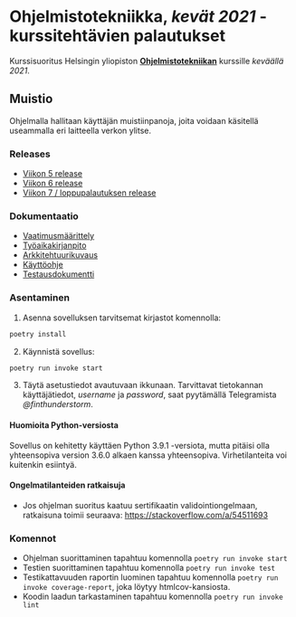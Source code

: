 # **Ohjelmistotekniikka**, _kevät 2021_ - kurssitehtävien palautukset

Kurssisuoritus Helsingin yliopiston [**Ohjelmistotekniikan**](https://ohjelmistotekniikka-hy.github.io) kurssille _keväällä 2021_.

## Muistio

Ohjelmalla hallitaan käyttäjän muistiinpanoja, joita voidaan käsitellä useammalla eri laitteella verkon ylitse.

### Releases

- [Viikon 5 release](https://github.com/FinThunderstorm/ohte/releases/tag/viikko5)
- [Viikon 6 release](https://github.com/FinThunderstorm/ohte/releases/tag/viikko6)
- [Viikon 7 / loppupalautuksen release](https://github.com/FinThunderstorm/ohte/releases/tag/viikko7)

### Dokumentaatio

- [Vaatimusmäärittely](./dokumentaatio/vaatimusmäärittely.md)
- [Työaikakirjanpito](./dokumentaatio/tyoaikakirjanpito.md)
- [Arkkitehtuurikuvaus](./dokumentaatio/arkkitehtuuri.md)
- [Käyttöohje](./dokumentaatio/käyttöohje.md)
- [Testausdokumentti](./dokumentaatio/testausraportti.md)

### Asentaminen

1. Asenna sovelluksen tarvitsemat kirjastot komennolla:

```bash
poetry install
```

2. Käynnistä sovellus:

```bash
poetry run invoke start
```

3. Täytä asetustiedot avautuvaan ikkunaan. Tarvittavat tietokannan käyttäjätiedot, _username_ ja _password_, saat pyytämällä Telegramista _@finthunderstorm_.

#### Huomioita Python-versiosta

Sovellus on kehitetty käyttäen Python 3.9.1 -versiota, mutta pitäisi olla yhteensopiva version 3.6.0 alkaen kanssa yhteensopiva. Virhetilanteita voi kuitenkin esiintyä.

#### Ongelmatilanteiden ratkaisuja

- Jos ohjelman suoritus kaatuu sertifikaatin validointiongelmaan, ratkaisuna toimii seuraava: <https://stackoverflow.com/a/54511693>

### Komennot

- Ohjelman suorittaminen tapahtuu komennolla `poetry run invoke start`
- Testien suorittaminen tapahtuu komennolla `poetry run invoke test`
- Testikattavuuden raportin luominen tapahtuu komennolla `poetry run invoke coverage-report`, joka löytyy htmlcov-kansiosta.
- Koodin laadun tarkastaminen tapahtuu komennolla `poetry run invoke lint`
